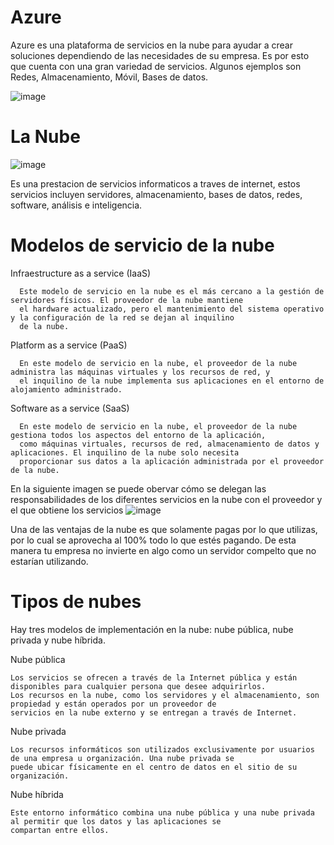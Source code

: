 # Azure

Azure es una plataforma de servicios en la nube para ayudar a crear soluciones dependiendo de las
necesidades de su empresa. Es por esto que cuenta con una gran variedad de servicios. Algunos 
ejemplos son Redes, Almacenamiento, Móvil, Bases de datos.

![image](https://user-images.githubusercontent.com/83619479/117604574-6021e700-b11b-11eb-84bf-abbda260ba26.png)

# La Nube


![image](https://tynmedia.com/tynmag/wp-content/uploads/sites/3/2019/06/El-futuro-empresarial-est%C3%A1-en-la-nube-e1560566724502.png)

Es una prestacion de servicios informaticos a traves de internet, estos servicios incluyen servidores,
almacenamiento, bases de datos, redes, software, análisis e inteligencia.

# Modelos de servicio de la nube

Infraestructure as a service (IaaS)

      Este modelo de servicio en la nube es el más cercano a la gestión de servidores físicos. El proveedor de la nube mantiene
      el hardware actualizado, pero el mantenimiento del sistema operativo y la configuración de la red se dejan al inquilino 
      de la nube.
      
Platform as a service (PaaS)
      
      En este modelo de servicio en la nube, el proveedor de la nube administra las máquinas virtuales y los recursos de red, y
      el inquilino de la nube implementa sus aplicaciones en el entorno de alojamiento administrado.
      
Software as a service (SaaS)

      En este modelo de servicio en la nube, el proveedor de la nube gestiona todos los aspectos del entorno de la aplicación,
      como máquinas virtuales, recursos de red, almacenamiento de datos y aplicaciones. El inquilino de la nube solo necesita
      proporcionar sus datos a la aplicación administrada por el proveedor de la nube.

En la siguiente imagen se puede obervar cómo se delegan las responsabilidades de los diferentes servicios en la nube con el proveedor y el que obtiene los servicios
![image](https://user-images.githubusercontent.com/83619479/117605150-b0e60f80-b11c-11eb-9fb7-e318cb15d3db.png)

Una de las ventajas de la nube es que solamente pagas por lo que utilizas, por lo cual se aprovecha al 100% todo lo que estés pagando. De esta manera tu empresa no invierte en algo como un servidor compelto que no estarían utilizando.


# Tipos de nubes

Hay tres modelos de implementación en la nube: nube pública, nube privada y nube híbrida.

Nube pública

    Los servicios se ofrecen a través de la Internet pública y están disponibles para cualquier persona que desee adquirirlos. 
    Los recursos en la nube, como los servidores y el almacenamiento, son propiedad y están operados por un proveedor de 
    servicios en la nube externo y se entregan a través de Internet.
    
Nube privada

    Los recursos informáticos son utilizados exclusivamente por usuarios de una empresa u organización. Una nube privada se 
    puede ubicar físicamente en el centro de datos en el sitio de su organización. 
    
Nube híbrida

    Este entorno informático combina una nube pública y una nube privada al permitir que los datos y las aplicaciones se 
    compartan entre ellos.


